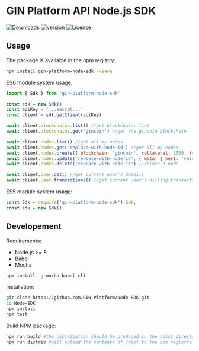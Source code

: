 # GIN Platform API Node.js SDK

[![Downloads][npm-downloads]][npm-url]
[![version][npm-version]][npm-url]
[![License][npm-license]][license-url]

## Usage

The package is available in the npm registry:

```bash
npm install gin-platform-node-sdk --save
```

ES6 module system usage:

```js
import { Sdk } from 'gin-platform-node-sdk'

const sdk = new Sdk()
const apiKey = '...secret...'
const client = sdk.getClient(apiKey)

await client.blockchains.list() //get blockchains list
await client.blockchains.get('gincoin') //get the gincoin blockchain

await client.nodes.list() //get all my nodes
await client.nodes.get('replace-with-node-id') //get all my nodes
await client.nodes.create({ blockchain: 'gincoin', collateral: 1000, txid: 'tx-id-here', dedicated: true }) //create a node
await client.nodes.update('replace-with-node-id', { meta: { key1: 'value1' } }) //update a node
await client.nodes.delete('replace-with-node-id') //delete a node

await client.user.get() //get current user's details
await client.user.transactions() //get current user's billing transactions
```

ES5 module system usage:

```js
const Sdk = require('gin-platform-node-sdk').Sdk;
const sdk = new Sdk();
```

## Developement

Requirements:

- Node.js >= 8
- Babel
- Mocha

```bash
npm install -g mocha babel-cli
```

Installation:

```bash
git clone https://github.com/GIN-Platform/Node-SDK.git
cd Node-SDK
npm install
npm test
```

Build NPM package:

```bash
npm run build #the distribution should be produced in the /dist directory
npm run distrib #will upload the contents of /dist to the npm registry
```

[license-url]: https://github.com/GIN-Platform/Node-SDK/blob/master/LICENSE

[npm-url]: https://www.npmjs.com/package/gin-platform-node-sdk
[npm-license]: https://img.shields.io/npm/l/gin-platform-node-sdk.svg?style=flat
[npm-version]: https://img.shields.io/npm/v/gin-platform-node-sdk.svg?style=flat
[npm-downloads]: https://img.shields.io/npm/dm/gin-platform-node-sdk.svg?style=flat